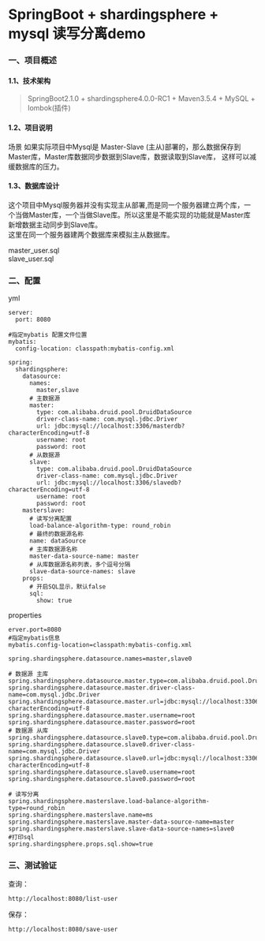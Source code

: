 # SpringBoot + shardingsphere + mysql 读写分离demo

### 一、项目概述
#### 1.1、技术架构
> SpringBoot2.1.0 + shardingsphere4.0.0-RC1 + Maven3.5.4  + MySQL + lombok(插件)

#### 1.2、项目说明
场景 如果实际项目中Mysql是 Master-Slave (主从)部署的，那么数据保存到Master库，Master库数据同步数据到Slave库，数据读取到Slave库， 
这样可以减缓数据库的压力。 

#### 1.3、数据库设计
这个项目中Mysql服务器并没有实现主从部署,而是同一个服务器建立两个库，一个当做Master库，一个当做Slave库。所以这里是不能实现的功能就是Master库新增数据主动同步到Slave库。  
这里在同一个服务器建两个数据库来模拟主从数据库。

master_user.sql  
slave_user.sql  

### 二、配置
yml
```
server:
  port: 8080
  
#指定mybatis 配置文件位置
mybatis:
  config-location: classpath:mybatis-config.xml
  
spring:
  shardingsphere:
    datasource:
      names:
        master,slave
      # 主数据源
      master:
        type: com.alibaba.druid.pool.DruidDataSource
        driver-class-name: com.mysql.jdbc.Driver
        url: jdbc:mysql://localhost:3306/masterdb?characterEncoding=utf-8
        username: root
        password: root
      # 从数据源
      slave:
        type: com.alibaba.druid.pool.DruidDataSource
        driver-class-name: com.mysql.jdbc.Driver
        url: jdbc:mysql://localhost:3306/slavedb?characterEncoding=utf-8
        username: root
        password: root
    masterslave:
      # 读写分离配置
      load-balance-algorithm-type: round_robin
      # 最终的数据源名称
      name: dataSource
      # 主库数据源名称
      master-data-source-name: master
      # 从库数据源名称列表，多个逗号分隔
      slave-data-source-names: slave
    props:
      # 开启SQL显示，默认false
      sql:
        show: true

```
properties
```
erver.port=8080
#指定mybatis信息
mybatis.config-location=classpath:mybatis-config.xml

spring.shardingsphere.datasource.names=master,slave0

# 数据源 主库
spring.shardingsphere.datasource.master.type=com.alibaba.druid.pool.DruidDataSource
spring.shardingsphere.datasource.master.driver-class-name=com.mysql.jdbc.Driver
spring.shardingsphere.datasource.master.url=jdbc:mysql://localhost:3306/masterdb?characterEncoding=utf-8
spring.shardingsphere.datasource.master.username=root
spring.shardingsphere.datasource.master.password=root
# 数据源 从库
spring.shardingsphere.datasource.slave0.type=com.alibaba.druid.pool.DruidDataSource
spring.shardingsphere.datasource.slave0.driver-class-name=com.mysql.jdbc.Driver
spring.shardingsphere.datasource.slave0.url=jdbc:mysql://localhost:3306/slavedb?characterEncoding=utf-8
spring.shardingsphere.datasource.slave0.username=root
spring.shardingsphere.datasource.slave0.password=root

# 读写分离
spring.shardingsphere.masterslave.load-balance-algorithm-type=round_robin
spring.shardingsphere.masterslave.name=ms
spring.shardingsphere.masterslave.master-data-source-name=master
spring.shardingsphere.masterslave.slave-data-source-names=slave0
#打印sql
spring.shardingsphere.props.sql.show=true
```


### 三、测试验证
查询：
```
http://localhost:8080/list-user
```
保存：
```
http://localhost:8080/save-user
```
